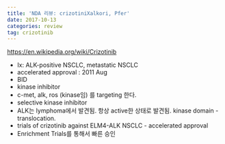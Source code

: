 ```yaml
---
title: 'NDA 리뷰: crizotiniXalkori, Pfer'
date: 2017-10-13
categories: review
tag: crizotinib
---
```


<https://en.wikipedia.org/wiki/Crizotinib>

- Ix: ALK-positive NSCLC, metastatic NSCLC
- accelerated approval : 2011 Aug
- BID
- kinase inhibitor
- c-met, alk, ros (kinase임) 를 targeting 한다.
- selective kinase inhibitor
- ALK는 lymphoma에서 발견됨. 항상 active한 상태로 발견됨. kinase domain - translocation.
- trials of crizotinib against ELM4-ALK NSCLC - accelerated approval
- Enrichment Trials를 통해서 빠른 승인


